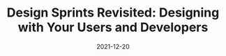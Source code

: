 ---
date: 2021-12-20
draft: true
publisher: uxmatters
tags:
  - design
  - usability
target_url: https://www.uxmatters.com/mt/archives/2021/12/design-sprints-revisited-designing-with-your-users-and-developers.php
title: "Design Sprints Revisited: Designing with Your Users and Developers"
---
